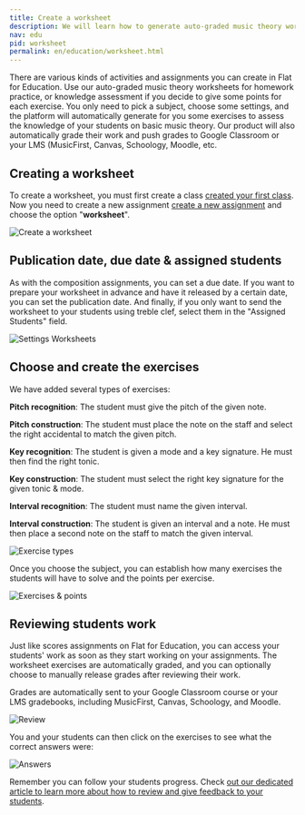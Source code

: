 ```yaml
---
title: Create a worksheet 
description: We will learn how to generate auto-graded music theory worksheets
nav: edu
pid: worksheet
permalink: en/education/worksheet.html
---
```


There are various kinds of activities and assignments you can create in Flat for Education. Use our auto-graded music theory worksheets for homework practice, or knowledge assessment if you decide to give some points for each exercise. You only need to pick a subject, choose some settings, and the platform will automatically generate for you some exercises to assess the knowledge of your students on basic music theory. Our product will also automatically grade their work and push grades to Google Classroom or your LMS (MusicFirst, Canvas, Schoology, Moodle, etc.

## Creating a worksheet 

To create a worksheet, you must first create a class [created your first class](/help/en/education/create-new-class.html). Now you need to create a new assignment [create a new assignment](/help/en/education/activities.html) and choose the option "**worksheet**".


![Create a worksheet](/help/assets/img/edu/worksheet.png)

## Publication date, due date & assigned students 

As with the composition assignments, you can set a due date. If you want to prepare your worksheet in advance and have it released by a certain date, you can set the publication date. And finally, if you only want to send the worksheet to your students using treble clef, select them in the "Assigned Students" field.

![Settings Worksheets](/help/assets/img/edu/worksheet-settings.png)

## Choose and create the exercises 

We have added several types of exercises:

**Pitch recognition**: The student must give the pitch of the given note.

**Pitch construction**: The student must place the note on the staff and select the right accidental to match the given pitch.

**Key recognition**: The student is given a mode and a key signature. He must then find the right tonic.

**Key construction**: The student must select the right key signature for the given tonic & mode.

**Interval recognition**: The student must name the given interval.

**Interval construction**: The student is given an interval and a note. He must then place a second note on the staff to match the given interval.

![Exercise types](/help/assets/img/edu/worksheet-types.png)

Once you choose the subject, you can establish how many exercises the students will have to solve and the points per exercise. 

![Exercises & points](/help/assets/img/edu/worksheet-exercises-points.png)

## Reviewing students work

Just like scores assignments on Flat for Education, you can access your students' work as soon as they start working on your assignments. The worksheet exercises are automatically graded, and you can optionally choose to manually release grades after reviewing their work.

Grades are automatically sent to your Google Classroom course or your LMS gradebooks, including MusicFirst, Canvas, Schoology, and Moodle.

![Review](/help/assets/img/edu/worksheet-review.png)

You and your students can then click on the exercises to see what the correct answers were:

![Answers](/help/assets/img/edu/worksheet-answer.png)

Remember you can follow your students progress. Check [out our dedicated article to learn more about how to review and give feedback to your students](/help/en/education/review-assignments-activities.html).
